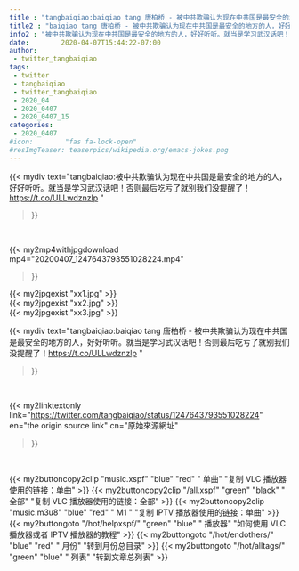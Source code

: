 ```yaml
---
title : "tangbaiqiao:baiqiao tang 唐柏桥 - 被中共欺骗认为现在中共国是最安全的地方的人，好好听听。就当是学习武汉话吧！否则最后吃亏了就别我们没提醒了！https://t.co/ULLwdznzlp "
title2 : "baiqiao tang 唐柏桥 - 被中共欺骗认为现在中共国是最安全的地方的人，好好听听。就当是学习武汉话吧！否则最后吃亏了就别我们没提醒了！https://t.co/ULLwdznzlp "
info2 : "被中共欺骗认为现在中共国是最安全的地方的人，好好听听。就当是学习武汉话吧！否则最后吃亏了就别我们没提醒了！https://t.co/ULLwdznzlp "
date:        2020-04-07T15:44:22-07:00
author:
 - twitter_tangbaiqiao
tags:
 - twitter
 - tangbaiqiao
 - twitter_tangbaiqiao
 - 2020_04
 - 2020_0407
 - 2020_0407_15
categories:
 - 2020_0407
#icon:        "fas fa-lock-open"
#resImgTeaser: teaserpics/wikipedia.org/emacs-jokes.png
---
```


{{< mydiv text="tangbaiqiao:被中共欺骗认为现在中共国是最安全的地方的人，好好听听。就当是学习武汉话吧！否则最后吃亏了就别我们没提醒了！https://t.co/ULLwdznzlp "
>}}
<br>


{{< my2mp4withjpgdownload mp4="20200407_1247643793551028224.mp4"
>}}

{{< my2jpgexist "xx1.jpg" >}}<br>
{{< my2jpgexist "xx2.jpg" >}}<br>
{{< my2jpgexist "xx3.jpg" >}}<br>



{{< mydiv text="tangbaiqiao:baiqiao tang 唐柏桥 - 被中共欺骗认为现在中共国是最安全的地方的人，好好听听。就当是学习武汉话吧！否则最后吃亏了就别我们没提醒了！https://t.co/ULLwdznzlp "
>}}
<br>

{{< my2linktextonly link="https://twitter.com/tangbaiqiao/status/1247643793551028224"
en="the origin source link" cn="原始來源網址"
>}}


<br>

{{< my2buttoncopy2clip "music.xspf"        "blue"   "red"    " 单曲"  "复制 VLC 播放器使用的链接：单曲" >}} {{< my2buttoncopy2clip "/all.xspf"         "green"  "black"  " 全部"  "复制 VLC 播放器使用的链接：全部" >}} {{< my2buttoncopy2clip "music.m3u8"        "blue"   "red"    " M1 "    "复制 IPTV 播放器使用的链接：单曲" >}} {{< my2buttongoto      "/hot/helpxspf/"    "green"  "blue"   " 播放器" "如何使用 VLC 播放器或者 IPTV 播放器的教程" >}} {{< my2buttongoto      "/hot/endothers/"   "blue"   "red"    " 月份"   "转到月份总目录" >}} {{< my2buttongoto      "/hot/alltags/"     "green"  "blue"   " 列表"   "转到文章总列表" >}} 
